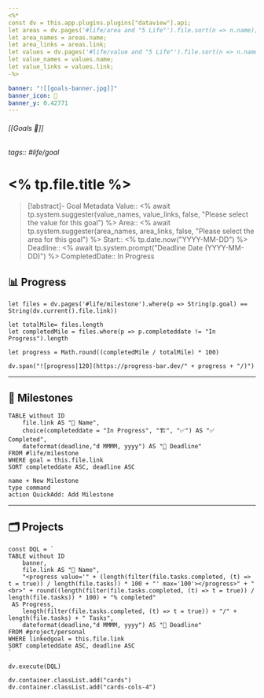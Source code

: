 ```yaml
---
<%* 
const dv = this.app.plugins.plugins["dataview"].api; 
let areas = dv.pages('#life/area and "5 Life"').file.sort(n => n.name); 
let area_names = areas.name; 
let area_links = areas.link; 
let values = dv.pages('#life/value and "5 Life"').file.sort(n => n.name); 
let value_names = values.name; 
let value_links = values.link; 
-%>

banner: "![[goals-banner.jpg]]"
banner_icon: 🎯
banner_y: 0.42771
---
```

###### [[Goals 🎯]]
###### tags:: #life/goal
# <% tp.file.title %>

>[!abstract]- Goal Metadata
>Value:: <% await tp.system.suggester(value_names, value_links, false, "Please select the value for this goal") %>
>Area:: <% await tp.system.suggester(area_names, area_links, false, "Please select the area for this goal") %>
>Start:: <% tp.date.now("YYYY-MM-DD") %>
>Deadline:: <% await tp.system.prompt("Deadline Date (YYYY-MM-DD)") %>
>CompletedDate:: In Progress

## 📊 Progress

```dataviewjs
let files = dv.pages('#life/milestone').where(p => String(p.goal) == String(dv.current().file.link))

let totalMile= files.length  
let completedMile = files.where(p => p.completeddate != "In Progress").length  

let progress = Math.round((completedMile / totalMile) * 100)  

dv.span("![progress|120](https://progress-bar.dev/" + progress + "/)")
```

---

## 🏁 Milestones

```dataview
TABLE without ID
	file.link AS "🏁 Name",
	choice(completeddate = "In Progress", "🏗️", "✅") AS "✅ Completed",
	dateformat(deadline,"d MMMM, yyyy") AS "📅 Deadline"
FROM #life/milestone 
WHERE goal = this.file.link
SORT completeddate ASC, deadline ASC
```
```button
name + New Milestone
type command
action QuickAdd: Add Milestone
```

---

## 🗂️ Projects
```dataviewjs
const DQL = `
TABLE without ID
	banner,
	file.link AS "🏁 Name",
	"<progress value='" + (length(filter(file.tasks.completed, (t) => t = true)) / length(file.tasks)) * 100 + "' max='100'></progress>" + "<br>" + round((length(filter(file.tasks.completed, (t) => t = true)) / length(file.tasks)) * 100) + "% completed"
 AS Progress,
	length(filter(file.tasks.completed, (t) => t = true)) + "/" + length(file.tasks) + " Tasks",
	dateformat(deadline,"d MMMM, yyyy") AS "📅 Deadline"
FROM #project/personal  
WHERE linkedgoal = this.file.link
SORT completeddate ASC, deadline ASC
`

dv.execute(DQL)

dv.container.classList.add("cards")
dv.container.classList.add("cards-cols-4")
```
